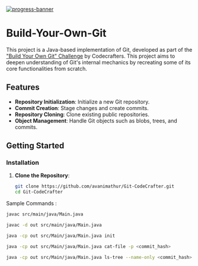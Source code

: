 [![progress-banner](https://backend.codecrafters.io/progress/git/20329ca1-0db7-458b-a743-41419a7518ad)](https://app.codecrafters.io/users/codecrafters-bot?r=2qF)

# Build-Your-Own-Git

This project is a Java-based implementation of Git, developed as part of the ["Build Your Own Git" Challenge](https://codecrafters.io/challenges/git) by Codecrafters. This project aims to deepen understanding of Git's internal mechanics by recreating some of its core functionalities from scratch.

## Features

- **Repository Initialization**: Initialize a new Git repository.
- **Commit Creation**: Stage changes and create commits.
- **Repository Cloning**: Clone existing public repositories.
- **Object Management**: Handle Git objects such as blobs, trees, and commits.

## Getting Started

### Installation

1. **Clone the Repository**:
   ```bash
   git clone https://github.com/avanimathur/Git-CodeCrafter.git
   cd Git-CodeCrafter

Sample Commands :

```bash
javac src/main/java/Main.java
```

```bash
javac -d out src/main/java/Main.java
```
```bash
java -cp out src/Main/java/Main.java init
```
```bash
java -cp out src/Main/java/Main.java cat-file -p <commit_hash>
```
```bash
java -cp out src/Main/java/Main.java ls-tree --name-only <commit_hash>
```
